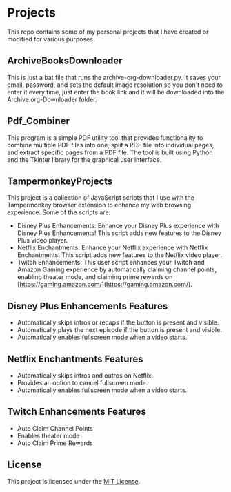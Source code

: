 # Projects

This repo contains some of my personal projects that I have created or modified for various purposes.

## ArchiveBooksDownloader

This is just a bat file that runs the archive-org-downloader.py. It saves your email, password, and sets the default image resolution so you don't need to enter it every time, just enter the book link and it will be downloaded into the Archive.org-Downloader folder.

## Pdf_Combiner

This program is a simple PDF utility tool that provides functionality to combine multiple PDF files into one, split a PDF file into individual pages, and extract specific pages from a PDF file. The tool is built using Python and the Tkinter library for the graphical user interface.

## TampermonkeyProjects

This project is a collection of JavaScript scripts that I use with the Tampermonkey browser extension to enhance my web browsing experience. Some of the scripts are:

- Disney Plus Enhancements: Enhance your Disney Plus experience with Disney Plus Enhancements! This script adds new features to the Disney Plus video player.
- Netflix Enchantments: Enhance your Netflix experience with Netflix Enchantments! This script adds new features to the Netflix video player.
- Twitch Enhancements: This user script enhances your Twitch and Amazon Gaming experience by automatically claiming channel points, enabling theater mode, and claiming prime rewards on [https://gaming.amazon.com/](https://gaming.amazon.com/).

## Disney Plus Enhancements Features

- Automatically skips intros or recaps if the button is present and visible.
- Automatically plays the next episode if the button is present and visible.
- Automatically enables fullscreen mode when a video starts.

## Netflix Enchantments Features

- Automatically skips intros and outros on Netflix.
- Provides an option to cancel fullscreen mode.
- Automatically enables fullscreen mode when a video starts.

## Twitch Enhancements Features

- Auto Claim Channel Points
- Enables theater mode 
- Auto Claim Prime Rewards

## License

This project is licensed under the [MIT License](https://choosealicense.com/licenses/mit/).